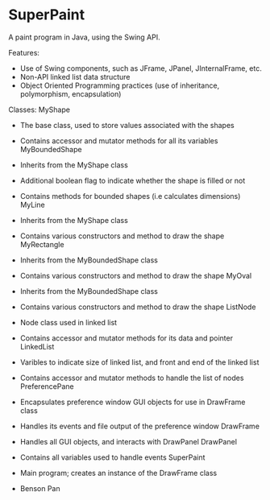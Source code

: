 # SuperPaint
A paint program in Java, using the Swing API.

Features:
- Use of Swing components, such as JFrame, JPanel, JInternalFrame, etc.
- Non-API linked list data structure
- Object Oriented Programming practices (use of inheritance, polymorphism, encapsulation)

Classes:
MyShape
  - The base class, used to store values associated with the shapes
  - Contains accessor and mutator methods for all its variables
MyBoundedShape
  - Inherits from the MyShape class
  - Additional boolean flag to indicate whether the shape is filled or not
  - Contains methods for bounded shapes (i.e calculates dimensions)
MyLine
  - Inherits from the MyShape class
  - Contains various constructors and method to draw the shape
MyRectangle
  - Inherits from the MyBoundedShape class
  - Contains various constructors and method to draw the shape
MyOval
  - Inherits from the MyBoundedShape class
  - Contains various constructors and method to draw the shape
ListNode
  - Node class used in linked list
  - Contains accessor and mutator methods for its data and pointer
LinkedList
  - Varibles to indicate size of linked list, and front and end of the linked list
  - Contains accessor and mutator methods to handle the list of nodes
PreferencePane
  - Encapsulates preference window GUI objects for use in DrawFrame class
  - Handles its events and file output of the preference window
DrawFrame
  - Handles all GUI objects, and interacts with DrawPanel
DrawPanel
  - Contains all variables used to handle events 
SuperPaint 
  - Main program; creates an instance of the DrawFrame class
  
  
- Benson Pan
